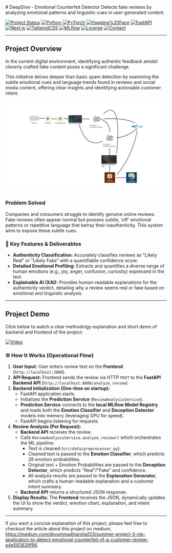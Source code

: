 <artifact identifier="minimal-readme" type="text/markdown" title="Minimal DeepDive README">
# DeepDive - Emotional Counterfeit Detector
Detects fake reviews by analyzing emotional patterns and linguistic cues in user-generated content.

[![Project Status](https://img.shields.io/badge/Status-Local%20Functional-brightgreen?style=for-the-badge)](https://github.com/VummadiHarsha39/emotional-counterfeit-detector__NLP__Application_for-Review_Analysis.git)
[![Python](https://img.shields.io/badge/Python-3.10%2B-3776AB?style=for-the-badge&logo=python&logoColor=white)](https://www.python.org/)
[![PyTorch](https://img.shields.io/badge/PyTorch-2.x-EE4C2C?style=for-the-badge&logo=pytorch&logoColor=white)](https://pytorch.org/)
[![Hugging%20Face](https://img.shields.io/badge/Hugging%20Face-Transformers-FFBA18?style=for-the-badge&logo=huggingface&logoColor=white)](https://huggingface.co/docs/transformers/index)
[![FastAPI](https://img.shields.io/badge/FastAPI-0.116%2B-009688?style=for-the-badge&logo=fastapi&logoColor=white)](https://fastapi.tiangolo.com/)
[![Next.js](https://img.shields.io/badge/Next.js-14%2B-black?style=for-the-badge&logo=next.js&logoColor=white)](https://nextjs.org/)
[![TailwindCSS](https://img.shields.io/badge/Tailwind_CSS-3.x-06B6D4?style=for-the-badge&logo=tailwindcss&logoColor=white)](https://tailwindcss.com/)
[![MLflow](https://img.shields.io/badge/MLflow-3.x-0091DA?style=for-the-badge&logo=mlflow&logoColor=white)](https://mlflow.org/)
[![License](https://img.shields.io/badge/License-MIT-blue.svg)](https://opensource.org/licenses/MIT)
[![Contact](https://img.shields.io/badge/Contact-@VummadiHarsha39-2ea44f?style=for-the-badge&logo=github)](https://github.com/VummadiHarsha39)

---

##  Project Overview

In the current digital environment, identifying authentic feedback amidst cleverly crafted fake content poses a significant challenge.

This initiative delves deeper than basic spam detection by examining the subtle emotional cues and language trends found in reviews and social media content, offering clear insights and identifying actionable customer intent.

![Structure of our Project](Images/Chart.png)

###  Problem Solved

Companies and consumers struggle to identify genuine online reviews. Fake reviews often appear normal but possess subtle, 'off' emotional patterns or repetitive language that betray their inauthenticity. This system aims to expose these subtle cues.

### 🚀 Key Features & Deliverables

* **Authenticity Classification:** Accurately classifies reviews as "Likely Real" or "Likely Fake" with a quantifiable confidence score.
* **Detailed Emotional Profiling:** Extracts and quantifies a diverse range of human emotions (e.g., joy, anger, confusion, curiosity) expressed in the text.
* **Explainable AI (XAI):** Provides human-readable explanations for the authenticity verdict, detailing *why* a review seems real or fake based on emotional and linguistic analysis.

---

## Project Demo

Click below to watch a clear methodolgy explanation and short demo of backend and frontend of the project:

[![Video](https://vumbnail.com/1102336040.jpg)](https://vimeo.com/1102336040)


### ⚙️ How It Works (Operational Flow)

1.  **User Input:** User enters review text on the **Frontend** (`http://localhost:3000`).
2.  **API Request:** Frontend sends the review via HTTP `POST` to the **FastAPI Backend API** (`http://localhost:8000/analyze_review`).
3.  **Backend Initialization (One-time on startup):**
    * FastAPI application starts.
    * Initializes the **Prediction Service** (`ReviewAnalysisService`).
    * **Prediction Service** connects to the **local MLflow Model Registry** and loads both the **Emotion Classifier** and **Deception Detector** models into memory (leveraging GPU for speed).
    * FastAPI begins listening for requests.
4.  **Review Analysis (Per Request):**
    * **Backend API** receives the review.
    * Calls `ReviewAnalysisService.analyze_review()` which orchestrates the ML pipeline:
        * Text is cleaned (`src/data/preprocessor.py`).
        * Cleaned text is passed to the **Emotion Classifier**, which predicts 28 emotion probabilities.
        * Original text + Emotion Probabilities are passed to the **Deception Detector**, which predicts "Real"/"Fake" and confidence.
        * All analysis results are passed to the **Explanation Generator**, which crafts a human-readable explanation and a customer intent summary.
    * **Backend API** returns a structured JSON response.
5.  **Display Results:** The **Frontend** receives the JSON, dynamically updates the UI to show the verdict, emotion chart, explanation, and intent summary.

---


If you want a concise explanation of this project, please feel free to checkout the article about this project on medium, https://medium.com/@vummadiharsha123/summer-project-3-nlp-application-to-detect-emotional-counterfeit-of-a-customer-review-e4e583626f96.
